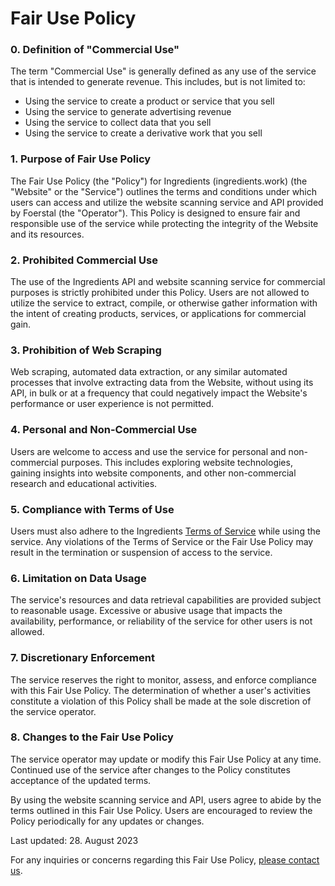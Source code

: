 # Fair Use Policy

### 0. Definition of "Commercial Use"
The term "Commercial Use" is generally defined as any use of the service that is intended to generate revenue. This includes, but is not limited to:

- Using the service to create a product or service that you sell
- Using the service to generate advertising revenue
- Using the service to collect data that you sell
- Using the service to create a derivative work that you sell

### 1. Purpose of Fair Use Policy
The Fair Use Policy (the "Policy") for Ingredients (ingredients.work) (the "Website" or the "Service") outlines the terms and conditions under which users can access and utilize the website scanning service and API provided by Foerstal (the "Operator"). This Policy is designed to ensure fair and responsible use of the service while protecting the integrity of the Website and its resources.

### 2. Prohibited Commercial Use
The use of the Ingredients API and website scanning service for commercial purposes is strictly prohibited under this Policy. Users are not allowed to utilize the service to extract, compile, or otherwise gather information with the intent of creating products, services, or applications for commercial gain.

### 3. Prohibition of Web Scraping
Web scraping, automated data extraction, or any similar automated processes that involve extracting data from the Website, without using its API, in bulk or at a frequency that could negatively impact the Website's performance or user experience is not permitted.

### 4. Personal and Non-Commercial Use
Users are welcome to access and use the service for personal and non-commercial purposes. This includes exploring website technologies, gaining insights into website components, and other non-commercial research and educational activities.

### 5. Compliance with Terms of Use
Users must also adhere to the Ingredients [Terms of Service](https://berrysauce.me/terms) while using the service. Any violations of the Terms of Service or the Fair Use Policy may result in the termination or suspension of access to the service.

### 6. Limitation on Data Usage
The service's resources and data retrieval capabilities are provided subject to reasonable usage. Excessive or abusive usage that impacts the availability, performance, or reliability of the service for other users is not allowed.

### 7. Discretionary Enforcement
The service reserves the right to monitor, assess, and enforce compliance with this Fair Use Policy. The determination of whether a user's activities constitute a violation of this Policy shall be made at the sole discretion of the service operator.

### 8. Changes to the Fair Use Policy
The service operator may update or modify this Fair Use Policy at any time. Continued use of the service after changes to the Policy constitutes acceptance of the updated terms.

By using the website scanning service and API, users agree to abide by the terms outlined in this Fair Use Policy. Users are encouraged to review the Policy periodically for any updates or changes.

Last updated: 28. August 2023

For any inquiries or concerns regarding this Fair Use Policy, [please contact us](mailto:license@foerstal.com).
